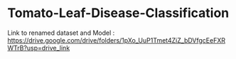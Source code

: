 ﻿# Tomato-Leaf-Disease-Classification
Link to renamed dataset and Model : https://drive.google.com/drive/folders/1pXo_UuP1Tmet4ZiZ_bDVfgcEeFXRWTrB?usp=drive_link
